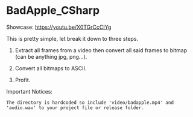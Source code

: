 # BadApple_CSharp

Showcase: https://youtu.be/X0TGrCcCIYg

This is pretty simple, let break it down to three steps.
1. Extract all frames from a video then convert all said frames to bitmap (can be anything jpg, png...).

2. Convert all bitmaps to ASCII.

3. Profit.

Important Notices:
```
The directory is hardcoded so include 'video/badapple.mp4' and 'audio.wav' to your project file or release folder.
```
